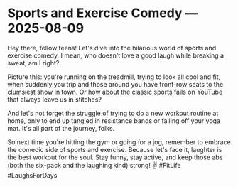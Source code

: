 # Sports and Exercise Comedy — 2025-08-09

Hey there, fellow teens! Let's dive into the hilarious world of sports and exercise comedy. I mean, who doesn't love a good laugh while breaking a sweat, am I right?

Picture this: you're running on the treadmill, trying to look all cool and fit, when suddenly you trip and those around you have front-row seats to the clumsiest show in town. Or how about the classic sports fails on YouTube that always leave us in stitches?

And let's not forget the struggle of trying to do a new workout routine at home, only to end up tangled in resistance bands or falling off your yoga mat. It's all part of the journey, folks.

So next time you're hitting the gym or going for a jog, remember to embrace the comedic side of sports and exercise. Because let's face it, laughter is the best workout for the soul. Stay funny, stay active, and keep those abs (both the six-pack and the laughing kind) strong! ✌️ #FitLife #LaughsForDays